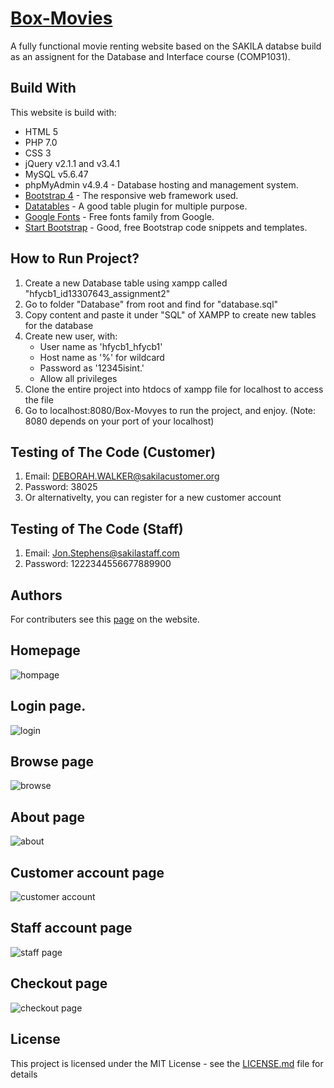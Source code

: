 # [Box-Movies](https://hfycb1.mercury.nottingham.edu.my/)
A fully functional movie renting website based on the SAKILA databse build as an assignent for the Database and Interface course (COMP1031).
## Build With
This website is build with:
- HTML 5
- PHP 7.0
- CSS 3
- jQuery v2.1.1 and v3.4.1
- MySQL v5.6.47
- phpMyAdmin v4.9.4 - Database hosting and management system.
- [Bootstrap 4](https://getbootstrap.com/) - The responsive web framework used.
- [Datatables](https://datatables.net/) - A good table plugin for multiple purpose.
- [Google Fonts](https://fonts.google.com/) - Free fonts family from Google. 
- [Start Bootstrap](https://startbootstrap.com/) - Good, free Bootstrap code snippets and templates.

## How to Run Project?
1. Create a new Database table using xampp called "hfycb1_id13307643_assignment2"
2. Go to folder "Database" from root and find for "database.sql"
3. Copy content and paste it under "SQL" of XAMPP to create new tables for the database
4. Create new user, with:
    - User name as 'hfycb1_hfycb1'
    - Host name as '%' for wildcard
    - Password as '12345isint.'
    - Allow all privileges
5. Clone the entire project into htdocs of xampp file for localhost to access the file
6. Go to localhost:8080/Box-Movyes to run the project, and enjoy. (Note: 8080 depends on your port of your localhost)

## Testing of The Code (Customer)
1. Email: DEBORAH.WALKER@sakilacustomer.org
2. Password: 38025
3. Or alternativelty, you can register for a new customer account

## Testing of The Code (Staff)
1. Email: Jon.Stephens@sakilastaff.com
2. Password: 1222344556677889900

## Authors
For contributers see this [page](https://hfycb1.mercury.nottingham.edu.my/about.php) on the website.

## Homepage
![hompage](https://github.com/Quanta770/Box-Movyes/blob/master/img/capture1.png)

## Login page.
![login](https://github.com/Quanta770/Box-Movyes/blob/master/img/capture4.png)

## Browse page
![browse](https://github.com/Quanta770/Box-Movyes/blob/master/img/capture3.png)

## About page
![about](https://github.com/Quanta770/Box-Movyes/blob/master/img/capture2.png)

## Customer account page
![customer account](https://github.com/Quanta770/Box-Movyes/blob/master/img/capture5.png)

## Staff account page
![staff page](https://github.com/Quanta770/Box-Movyes/blob/master/img/capture6.png)

## Checkout page
![checkout page](https://github.com/Quanta770/Box-Movyes/blob/master/img/capture7.png)

## License
This project is licensed under the MIT License - see the [LICENSE.md](https://github.com/Quanta770/Box-Movyes/blob/master/LICENSE) file for details
